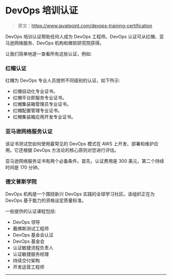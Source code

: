 # DevOps 培训认证

> 原文：<https://www.javatpoint.com/devops-training-certification>

DevOps 培训认证帮助任何人成为 DevOps 工程师。DevOps 认证可从红帽、亚马逊网络服务、DevOps 机构和微软研究院获得。

让我们简单地逐一查看所有这些认证，例如:

### 红帽认证

红帽为 DevOps 专业人员提供不同级别的认证，如下所示:

*   红帽自动化专业证书。
*   红帽平台即服务专业证书。
*   红帽集装箱管理员专业证书。
*   红帽配置管理专业证书。
*   红帽集装箱应用开发专业证书。

### 亚马逊网络服务认证

该证书测试您如何使用最常见的 DevOps 模式在 AWS 上开发、部署和维护应用。它还根据 DevOps 方法论的核心原则对您进行评估。

亚马逊网络服务证书有两个必备条件。首先，认证费用是 300 美元，第二个持续时间是 170 分钟。

### 德文普斯学院

DevOps 机构是一个围绕新兴 DevOps 实践的全球学习社区。该组织正在为 DevOps 基于能力的资格设定质量标准。

一些提供的认证课程包括:

*   DevOps 领导
*   戴佛斯测试工程师
*   DevOps 基金会认证
*   DevOps 基金会
*   认证敏捷流程负责人
*   认证敏捷服务经理
*   持续交付架构
*   开发运营工程师

* * *